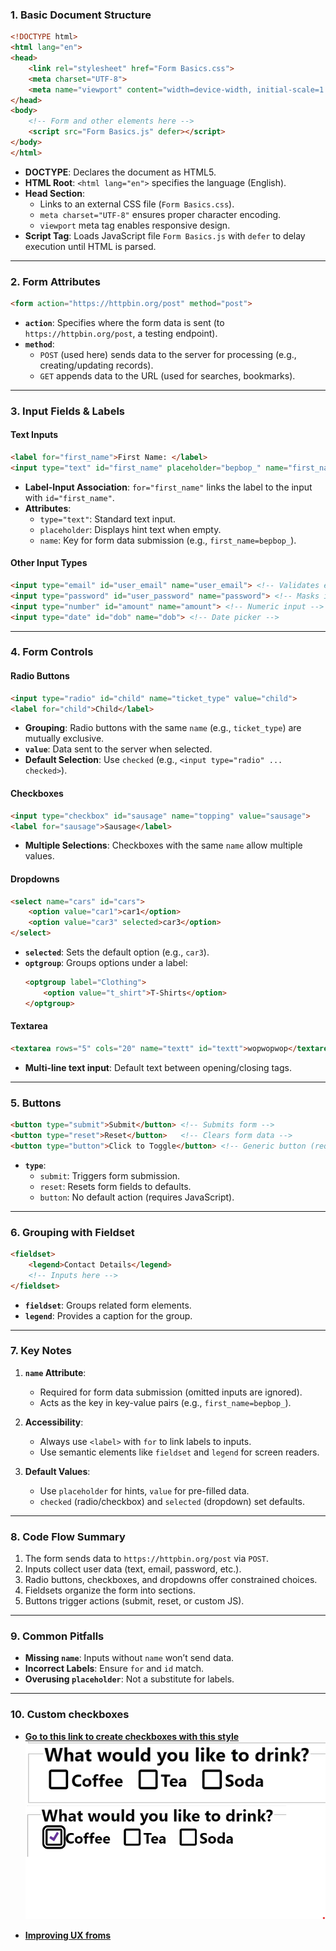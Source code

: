 ### **1. Basic Document Structure**
```html
<!DOCTYPE html>
<html lang="en">
<head>
    <link rel="stylesheet" href="Form Basics.css">
    <meta charset="UTF-8">
    <meta name="viewport" content="width=device-width, initial-scale=1.0">
</head>
<body>
    <!-- Form and other elements here -->
    <script src="Form Basics.js" defer></script>
</body>
</html>
```
- **DOCTYPE**: Declares the document as HTML5.
- **HTML Root**: `<html lang="en">` specifies the language (English).
- **Head Section**:
  - Links to an external CSS file (`Form Basics.css`).
  - `meta charset="UTF-8"` ensures proper character encoding.
  - `viewport` meta tag enables responsive design.
- **Script Tag**: Loads JavaScript file `Form Basics.js` with `defer` to delay execution until HTML is parsed.

---

### **2. Form Attributes**
```html
<form action="https://httpbin.org/post" method="post">
```
- **`action`**: Specifies where the form data is sent (to `https://httpbin.org/post`, a testing endpoint).
- **`method`**: 
  - `POST` (used here) sends data to the server for processing (e.g., creating/updating records).
  - `GET` appends data to the URL (used for searches, bookmarks).

---

### **3. Input Fields & Labels**
#### **Text Inputs**
```html
<label for="first_name">First Name: </label>
<input type="text" id="first_name" placeholder="bepbop_" name="first_name">
```
- **Label-Input Association**: `for="first_name"` links the label to the input with `id="first_name"`.
- **Attributes**:
  - `type="text"`: Standard text input.
  - `placeholder`: Displays hint text when empty.
  - `name`: Key for form data submission (e.g., `first_name=bepbop_`).

#### **Other Input Types**
```html
<input type="email" id="user_email" name="user_email"> <!-- Validates email format -->
<input type="password" id="user_password" name="password"> <!-- Masks input -->
<input type="number" id="amount" name="amount"> <!-- Numeric input -->
<input type="date" id="dob" name="dob"> <!-- Date picker -->
```

---

### **4. Form Controls**
#### **Radio Buttons**
```html
<input type="radio" id="child" name="ticket_type" value="child">
<label for="child">Child</label>
```
- **Grouping**: Radio buttons with the same `name` (e.g., `ticket_type`) are mutually exclusive.
- **`value`**: Data sent to the server when selected.
- **Default Selection**: Use `checked` (e.g., `<input type="radio" ... checked>`).

#### **Checkboxes**
```html
<input type="checkbox" id="sausage" name="topping" value="sausage">
<label for="sausage">Sausage</label>
```
- **Multiple Selections**: Checkboxes with the same `name` allow multiple values.

#### **Dropdowns**
```html
<select name="cars" id="cars">
    <option value="car1">car1</option>
    <option value="car3" selected>car3</option>
</select>
```
- **`selected`**: Sets the default option (e.g., `car3`).
- **`optgroup`**: Groups options under a label:
  ```html
  <optgroup label="Clothing">
      <option value="t_shirt">T-Shirts</option>
  </optgroup>
  ```

#### **Textarea**
```html
<textarea rows="5" cols="20" name="textt" id="textt">wopwopwop</textarea>
```
- **Multi-line text input**: Default text between opening/closing tags.

---

### **5. Buttons**
```html
<button type="submit">Submit</button> <!-- Submits form -->
<button type="reset">Reset</button>   <!-- Clears form data -->
<button type="button">Click to Toggle</button> <!-- Generic button (requires JS) -->
```
- **`type`**:
  - `submit`: Triggers form submission.
  - `reset`: Resets form fields to defaults.
  - `button`: No default action (requires JavaScript).

---

### **6. Grouping with Fieldset**
```html
<fieldset>
    <legend>Contact Details</legend>
    <!-- Inputs here -->
</fieldset>
```
- **`fieldset`**: Groups related form elements.
- **`legend`**: Provides a caption for the group.

---

### **7. Key Notes**
1. **`name` Attribute**:
   - Required for form data submission (omitted inputs are ignored).
   - Acts as the key in key-value pairs (e.g., `first_name=bepbop_`).

2. **Accessibility**:
   - Always use `<label>` with `for` to link labels to inputs.
   - Use semantic elements like `fieldset` and `legend` for screen readers.

3. **Default Values**:
   - Use `placeholder` for hints, `value` for pre-filled data.
   - `checked` (radio/checkbox) and `selected` (dropdown) set defaults.

---

### **8. Code Flow Summary**
1. The form sends data to `https://httpbin.org/post` via `POST`.
2. Inputs collect user data (text, email, password, etc.).
3. Radio buttons, checkboxes, and dropdowns offer constrained choices.
4. Fieldsets organize the form into sections.
5. Buttons trigger actions (submit, reset, or custom JS).

---

### **9. Common Pitfalls**
- **Missing `name`**: Inputs without `name` won’t send data.
- **Incorrect Labels**: Ensure `for` and `id` match.
- **Overusing `placeholder`**: Not a substitute for labels.
  
---
### **10. Custom checkboxes**
- **[Go to this link to create checkboxes with this style](https://moderncss.dev/pure-css-custom-checkbox-style/)**\
![alt text](image.png)
![alt text](image-1.png)

- [**Improving UX froms**](https://www.silocreativo.com/en/css-rescue-improving-ux-forms/)
